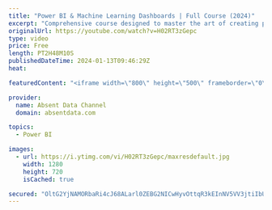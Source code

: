 ```yaml
---
title: "Power BI & Machine Learning Dashboards | Full Course (2024)"
excerpt: "Comprehensive course designed to master the art of creating powerful Power BI dashboards, augmented with sophisticated machine learning models. Dive into the world of low-code AutoML solutions as well as delve into custom coding from scratch. This course also covers crucial Python programming skills"
originalUrl: https://youtube.com/watch?v=H02RT3zGepc
type: video
price: Free
length: PT2H48M10S
publishedDateTime: 2024-01-13T09:46:29Z
heat: 

featuredContent: "<iframe width=\"800\" height=\"500\" frameborder=\"0\" src=\"https://www.youtube.com/embed/H02RT3zGepc\" allow=\"accelerometer; autoplay; encrypted-media; gyroscope; picture-in-picture\" allowfullscreen></iframe>"

provider:
  name: Absent Data Channel
  domain: absentdata.com

topics:
  - Power BI

images:
  - url: https://i.ytimg.com/vi/H02RT3zGepc/maxresdefault.jpg
    width: 1280
    height: 720
    isCached: true

secured: "OltG2YjNAMORbaRi4cJ68ALarl0ZEBG2NICwHyvOttqR3kEInNV5VV3jtiIbUDWeGWbBuxzwiXATjFheYkIAP1mZNaRJ0r92NaGlfe2IO1uMMqBAETk8NOcO+Zf8RL+fknUbH7P5IZSdsfznLhqUXQJdpgFKnTj+3pC911MYuRxUi3q/8VQN4Dg//qalvrQZ84SYMYoLUudf9IFfccCKAdzZq74IOqz8AyeWLD1GWCyHYzeoEl5x+BANSoRpbFCnPNxg2QqFFrTP7Q83JrkVyDeagsCMVMWSipOgTzY0b+vtp6Y2LE7e52MSiQf875NEVvvEUwReqB0oa2bAfY3isTI63Za2yIctCcKxGjVzM2CfGLO6d2RYTz3WfWv6EyO4DGScVpUlnP7O2m29FA4r+tyBSp6QGNTwOJuh2WyolqM=;/c5k2koGiG89P0bI5qqU9A=="
---
```


